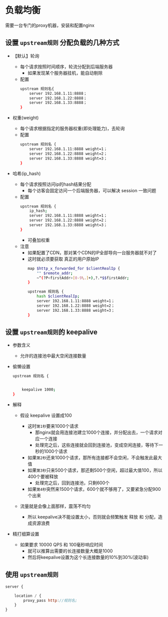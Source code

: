 # 负载均衡

需要一台专门的proxy机器，安装和配置nginx

## 设置 `upstream规则` 分配负载的几种方式

- 【默认】轮询
    - 每个请求按照时间顺序，轮流分配到后端服务器
        -  如果发现某个服务器挂机，能自动剔除
    - 配置
        ```bash
        upstream 规则名{
            server 192.168.1.11:8888；
            server 192.168.1.22:8888；
            server 192.168.1.33:8888；
        }
        ```

- 权重(weight)
    - 每个请求根据指定的服务器权重(即处理能力)，去轮询
    - 配置
        ```bash
        upstream 规则名 {
            server 192.168.1.11:8888 weight=1；
            server 192.168.1.22:8888 weight=2；
            server 192.168.1.33:8888 weight=3；
        }
        ```

- 哈希(ip_hash)
    - 每个请求按照访问ip的hash结果分配
        - 每个访客会固定访问一个后端服务器，可以解决 session 一致问题
    - 配置
        ```bash
        upstream 规则名 {
            ip_hash;
            server 192.168.1.11:8888 weight=1；
            server 192.168.1.22:8888 weight=2；
            server 192.168.1.33:8888 weight=3；
        }
        ```
        - 可叠加权重
    - 注意
        - 如果配置了CDN，那对某个CDN的IP全部导向一台服务器就不对了
        - 这时就必须要获取 真正的用户原始IP 
            ```bash
            map $http_x_forwarded_for $clientRealIp {  
                "" $remote_addr;
                ~^(?P<firstAddr>[0-9\.]+),?.*$$firstAddr; 
            }
            
            upstream 规则名 {
                hash $clientRealIp;
                server 192.168.1.11:8888 weight=1；
                server 192.168.1.22:8888 weight=2；
                server 192.168.1.33:8888 weight=3；
            }
            ```

## 设置 `upstream规则`的 keepalive

- 参数含义
    - 允许的连接池中最大空闲连接数量

- 偷懒设置
    ```bash
    upstream 规则名 {
    
    
        keepalive 1000;
    }
    ```
    
- 解释
    - 假设 keepalive 设置成100
        - 这时`第1秒`要来1000个请求
            - 那nginx就会用连接池建立1000个连接，并分配出去，一个请求对应一个连接
            - 处理完之后，这些连接就会回到连接池，变成空闲连接，等待下一秒的1000个请求
        - 如果`第2秒`还来1000个请求，那所有连接都不会空闲，不会触发此最大值
        - 如果`第3秒`只来500个请求，那还剩500个空闲，超过最大值100，所以400个要被释放
            - 处理完之后，回到连接池，只剩600个
        - 如果`第4秒`突然来1500个请求，600个就不够用了，又要紧急分配900个出来

    - 流量就是会像上面那样，震荡不均匀
        - 所以 keepalive决不能设置太小，否则就会频繁触发 释放 和 分配，造成资源浪费 

- 精打细算设置
    - 如果要求 10000 QPS 和 100毫秒响应时间
        - 就可以推算出需要的长连接数量大概是1000
        - 然后将keepalive设置为这个长连接数量的10%到30%(波动率)

## 使用 `upstream规则`

```js
server {

    location / {
        proxy_pass http://规则名;
    }
}
```
